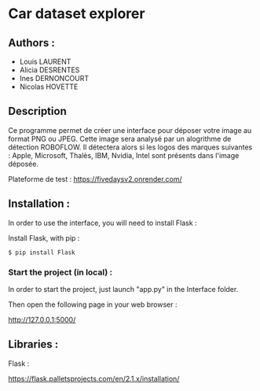 # Car dataset explorer

## Authors : 
  - Louis LAURENT
  - Alicia DESRENTES
  - Ines DERNONCOURT
  - Nicolas HOVETTE 
 


## Description 

Ce programme permet de créer une interface pour déposer votre image au format PNG ou JPEG. Cette image sera analysé par un alogrithme de détection ROBOFLOW. Il détectera alors si les logos des marques suivantes : Apple, Microsoft, Thalès, IBM, Nvidia, Intel sont présents dans l'image déposée. 

Plateforme de test : https://fivedaysv2.onrender.com/


## Installation :

In order to use the interface, you will need to install Flask : 

Install Flask, with pip :

```node
$ pip install Flask
```

### Start the project (in local) :

In order to start the project, just launch "app.py" in the Interface folder. 

Then open the following page in your web browser : 

<http://127.0.0.1:5000/>


## Libraries :

Flask :

<https://flask.palletsprojects.com/en/2.1.x/installation/>


